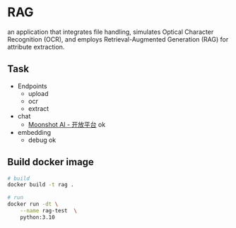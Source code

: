 # RAG

an application that integrates file handling, simulates Optical Character Recognition (OCR), and employs Retrieval-Augmented Generation (RAG) for attribute extraction.

## Task

- Endpoints
    - upload
    - ocr
    - extract
- chat
    - [Moonshot AI - 开放平台](https://platform.moonshot.cn/console/api-keys) ok
- embedding
    - debug ok

## Build docker image

```sh
# build
docker build -t rag .

# run
docker run -dt \
    --name rag-test  \
    python:3.10
```